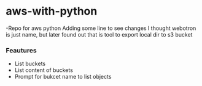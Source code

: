 # aws-with-python
-Repo for aws python
 Adding some line to see changes
 I thought webotron is just name, but later found out that is tool to export local dir to s3 bucket
### Feautures
- List buckets
- List content of buckets
- Prompt for bukcet name to list objects
